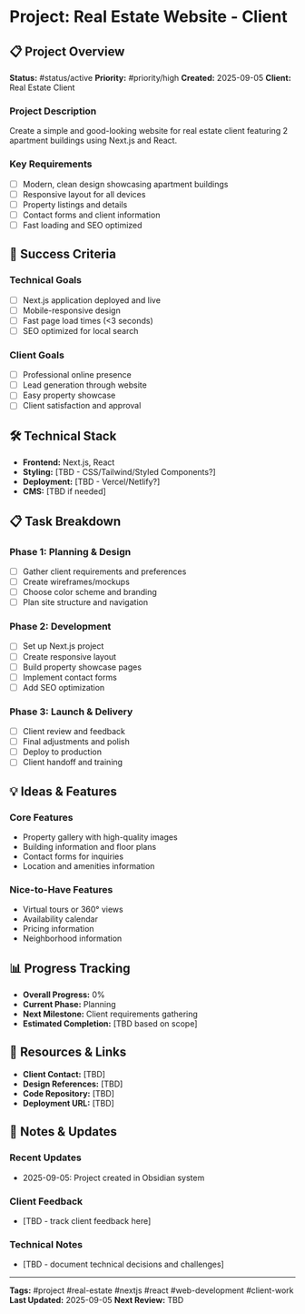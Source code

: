 # Project: Real Estate Website - Client

## 📋 Project Overview
**Status:** #status/active
**Priority:** #priority/high
**Created:** 2025-09-05
**Client:** Real Estate Client

### Project Description
Create a simple and good-looking website for real estate client featuring 2 apartment buildings using Next.js and React.

### Key Requirements
- [ ] Modern, clean design showcasing apartment buildings
- [ ] Responsive layout for all devices
- [ ] Property listings and details
- [ ] Contact forms and client information
- [ ] Fast loading and SEO optimized

## 🎯 Success Criteria
### Technical Goals
- [ ] Next.js application deployed and live
- [ ] Mobile-responsive design
- [ ] Fast page load times (<3 seconds)
- [ ] SEO optimized for local search

### Client Goals
- [ ] Professional online presence
- [ ] Lead generation through website
- [ ] Easy property showcase
- [ ] Client satisfaction and approval

## 🛠️ Technical Stack
- **Frontend:** Next.js, React
- **Styling:** [TBD - CSS/Tailwind/Styled Components?]
- **Deployment:** [TBD - Vercel/Netlify?]
- **CMS:** [TBD if needed]

## 📋 Task Breakdown
### Phase 1: Planning & Design
- [ ] Gather client requirements and preferences
- [ ] Create wireframes/mockups
- [ ] Choose color scheme and branding
- [ ] Plan site structure and navigation

### Phase 2: Development
- [ ] Set up Next.js project
- [ ] Create responsive layout
- [ ] Build property showcase pages
- [ ] Implement contact forms
- [ ] Add SEO optimization

### Phase 3: Launch & Delivery
- [ ] Client review and feedback
- [ ] Final adjustments and polish
- [ ] Deploy to production
- [ ] Client handoff and training

## 💡 Ideas & Features
### Core Features
- Property gallery with high-quality images
- Building information and floor plans
- Contact forms for inquiries
- Location and amenities information

### Nice-to-Have Features
- Virtual tours or 360° views
- Availability calendar
- Pricing information
- Neighborhood information

## 📊 Progress Tracking
- **Overall Progress:** 0%
- **Current Phase:** Planning
- **Next Milestone:** Client requirements gathering
- **Estimated Completion:** [TBD based on scope]

## 🔗 Resources & Links
- **Client Contact:** [TBD]
- **Design References:** [TBD]
- **Code Repository:** [TBD]
- **Deployment URL:** [TBD]

## 📝 Notes & Updates
### Recent Updates
- 2025-09-05: Project created in Obsidian system

### Client Feedback
- [TBD - track client feedback here]

### Technical Notes
- [TBD - document technical decisions and challenges]

---
**Tags:** #project #real-estate #nextjs #react #web-development #client-work
**Last Updated:** 2025-09-05
**Next Review:** TBD